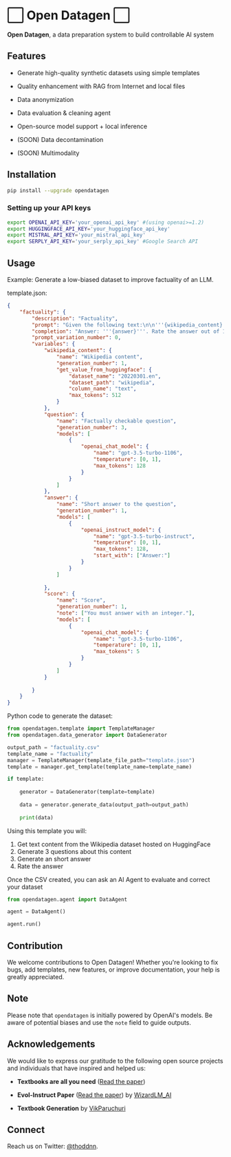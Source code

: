 # ⬜️ Open Datagen ⬜️

**Open Datagen**, a data preparation system to build controllable AI system

## Features

- Generate high-quality synthetic datasets using simple templates

- Quality enhancement with RAG from Internet and local files

- Data anonymization

- Data evaluation & cleaning agent

- Open-source model support + local inference

- (SOON) Data decontamination

- (SOON) Multimodality

## Installation

```bash
pip install --upgrade opendatagen
```

### Setting up your API keys

```bash
export OPENAI_API_KEY='your_openai_api_key' #(using openai>=1.2)
export HUGGINGFACE_API_KEY='your_huggingface_api_key'
export MISTRAL_API_KEY='your_mistral_api_key'
export SERPLY_API_KEY='your_serply_api_key' #Google Search API 
```

## Usage

Example: Generate a low-biased dataset to improve factuality of an LLM.

template.json:
```json
{
    "factuality": {
        "description": "Factuality",
        "prompt": "Given the following text:\n\n'''{wikipedia_content}'''\n\nAnswer to this factually checkable question:\n'''{question}'''.",
        "completion": "Answer: '''{answer}'''. Rate the answer out of 10: {score}",
        "prompt_variation_number": 0,
        "variables": {
            "wikipedia_content": {
                "name": "Wikipedia content",
                "generation_number": 1,
                "get_value_from_huggingface": {
                    "dataset_name": "20220301.en",
                    "dataset_path": "wikipedia",
                    "column_name": "text",
                    "max_tokens": 512
                }
            },
            "question": {
                "name": "Factually checkable question",
                "generation_number": 3,
                "models": [
                    {
                        "openai_chat_model": {
                            "name": "gpt-3.5-turbo-1106",
                            "temperature": [0, 1],
                            "max_tokens": 128
                        }
                    }
                ]
            }, 
            "answer": {
                "name": "Short answer to the question",
                "generation_number": 1,
                "models": [
                    {
                        "openai_instruct_model": {
                            "name": "gpt-3.5-turbo-instruct",
                            "temperature": [0, 1],
                            "max_tokens": 128,
                            "start_with": ["Answer:"]
                        }
                    }
                ]
            
            },
            "score": {
                "name": "Score",
                "generation_number": 1,
                "note": ["You must answer with an integer."],
                "models": [
                    {
                        "openai_chat_model": {
                            "name": "gpt-3.5-turbo-1106",
                            "temperature": [0, 1],
                            "max_tokens": 5
                        }
                    }
                ]
            }
            
        }
    }
}
```

Python code to generate the dataset:
```python
from opendatagen.template import TemplateManager
from opendatagen.data_generator import DataGenerator

output_path = "factuality.csv"
template_name = "factuality"
manager = TemplateManager(template_file_path="template.json")
template = manager.get_template(template_name=template_name)

if template:
    
    generator = DataGenerator(template=template)
    
    data = generator.generate_data(output_path=output_path)
    
    print(data)
```

Using this template you will: 
1) Get text content from the Wikipedia dataset hosted on HuggingFace
2) Generate 3 questions about this content
3) Generate an short answer 
4) Rate the answer

Once the CSV created, you can ask an AI Agent to evaluate and correct your dataset

```python
from opendatagen.agent import DataAgent

agent = DataAgent()

agent.run()
```

## Contribution

We welcome contributions to Open Datagen! Whether you're looking to fix bugs, add templates, new features, or improve documentation, your help is greatly appreciated.

## Note

Please note that `opendatagen` is initially powered by OpenAI's models. Be aware of potential biases and use the `note` field to guide outputs.

## Acknowledgements

We would like to express our gratitude to the following open source projects and individuals that have inspired and helped us:

- **Textbooks are all you need** ([Read the paper](https://arxiv.org/abs/2306.11644)) 

- **Evol-Instruct Paper** ([Read the paper](https://arxiv.org/abs/2306.08568)) by [WizardLM_AI](https://twitter.com/WizardLM_AI)

- **Textbook Generation** by [VikParuchuri](https://github.com/VikParuchuri/textbook_quality)


## Connect

Reach us on Twitter: [@thoddnn](https://twitter.com/thoddnn).
